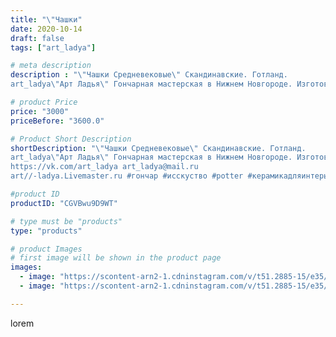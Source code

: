 ```yaml
---
title: "\"Чашки"
date: 2020-10-14
draft: false
tags: ["art_ladya"]

# meta description
description : "\"Чашки Средневековые\" Скандинавские. Готланд. 
art_ladya\"Арт Ладья\" Гончарная мастерская в Нижнем Новгороде. Изготовление керамики и мастер//-классы по обуч"

# product Price
price: "3000"
priceBefore: "3600.0"

# Product Short Description
shortDescription: "\"Чашки Средневековые\" Скандинавские. Готланд. 
art_ladya\"Арт Ладья\" Гончарная мастерская в Нижнем Новгороде. Изготовление керамики и мастер//-классы по обучению. 
https://vk.com/art_ladya art_ladya@mail.ru 
art//-ladya.Livemaster.ru #гончар #исскуство #potter #керамикадляинтерьера #керамикаручнаяработа #гончарнаямастерская #керамиканазаказ #handmade #посудаизглины #керамика #гончарнаяпосуда #средневековаяпосуда #эксклюзивнаякерамика #dishes #decor #ceramicar #mug #claygoods #tankard #earthenware #ceramic #design #кружка #magic #restaurant #ceramicart #магия #pint #clay #авторскаякерамика"

#product ID
productID: "CGVBwu9D9WT"

# type must be "products"
type: "products"

# product Images
# first image will be shown in the product page
images:
  - image: "https://scontent-arn2-1.cdninstagram.com/v/t51.2885-15/e35/121485693_338741373896359_4285262057689441192_n.jpg?_nc_ht=scontent-arn2-1.cdninstagram.com&_nc_cat=107&_nc_ohc=siEUg02dSXEAX-M1eV9&tp=1&oh=f5149c2dd36e22fe98dab8c6a84226ff&oe=60609330&ig_cache_key=MjQxOTg0ODExODgwMTQ1ODQxNw%3D%3D.2"
  - image: "https://scontent-arn2-1.cdninstagram.com/v/t51.2885-15/e35/121515389_363164524735737_1952551315345533728_n.jpg?_nc_ht=scontent-arn2-1.cdninstagram.com&_nc_cat=109&_nc_ohc=L0ksAZSAZzYAX-ZvCZf&tp=1&oh=a076db1594fc0c8bbc3ccdeb666bb955&oe=605DE19C&ig_cache_key=MjQxOTg0ODExODgzNDg0OTM5NQ%3D%3D.2"

---
```

lorem
